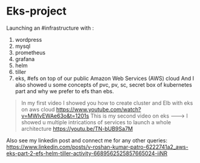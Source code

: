 # Eks-project

Launching an #infrastructure with :
1) wordpress
2) mysql
3) prometheus
4) grafana
5) helm
6) tiller
7) eks, #efs on top of our public Amazon Web Services (AWS) cloud
And I also showed u some concepts of pvc, pv, sc, secret box of kubernetes part and why we prefer to efs than ebs.

> In my first video I showed you how to create cluster and Elb with eks on aws cloud
https://www.youtube.com/watch?v=MWlvEWAe63o&t=1201s
>This is my second video on eks ---> I showed u multiple intrications of services to launch a whole architecture
https://youtu.be/TN-bUB9Sa7M

Also see my linkedin post and connect me for any other queries:
https://www.linkedin.com/posts/v-roshan-kumar-patro-6222741a2_aws-eks-part-2-efs-helm-tiller-activity-6689562525857665024-iiNR
